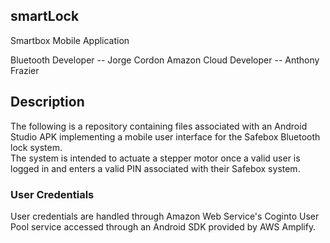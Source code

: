 ## smartLock
Smartbox Mobile Application

Bluetooth Developer -- Jorge Cordon
Amazon Cloud Developer -- Anthony Frazier

## Description
The following is a repository containing files associated with an Android Studio APK implementing a mobile user interface for the Safebox Bluetooth lock system.  
The system is intended to actuate a stepper motor once a valid user is logged in and enters a valid PIN associated with their Safebox system. 

### User Credentials
User credentials are handled through Amazon Web Service's Coginto User Pool service accessed through an Android SDK provided by AWS Amplify. 

